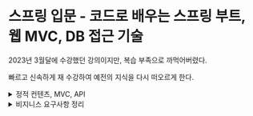 # 스프링 입문 - 코드로 배우는 스프링 부트, 웹 MVC, DB 접근 기술

2023년 3월달에 수강했던 강의이지만, 복습 부족으로 까먹어버렸다.

빠르고 신속하게 재 수강하여 예전의 지식을 다시 떠오르게 한다.


<details>
<summary>정적 컨텐츠, MVC, API</summary>

## 정적 컨텐츠 
server에서 하는 일 없이 파일 자체를 웹 브라우저에 전달한다.

원하는 파일을 __resources/static__ 아래에 넣으면 **정적 컨텐츠**로 인식한다.

* 동작 과정
  1. hello-static Controller가 있는지 검사한다.
  2. 해당 Controller가 없으면 static에서 정적 컨텐츠(hello-static)이 있는지 검사한다.
  3. 해당 html(hello-static.html)을 웹 브라우저에 전달한다.

## MVC와 템플릿 엔진
server에서 html을 변형 후(템플릿 엔진) 전달

사용자가 입력을 담당하는 View를 통해 요청을 보내면, 해당 요청을 Controller가 받고,
Contorller는 Moedl을 통해 데이터를 가져와, 해당 Model이 가진 데이터를 기반으로 출력을 담당하는(사용자에게 보여지는) View에서 제어해 사용자에게 전달한다.

### 1. Model
어플리케이션이 무엇을 할 것인지 정의한다.

내부 비지니스 로직을 처리하기 위한 역할, DB와 연동해 사용자가 입력한 데이터나 출력할 데이터를 다룬다.

### 2. View 
사용자에게 입력 받고 출력될 화면을 보여준다.

### 3. Controller
Model과 VIew 사이에 있는 컴포넌트이다.

Model이 데이터를 어떻게 처리할 지 알려주는 역할, 처리 결과를 가지고 화면을 생성하도록 View에 전달.

* __localhost:8080/hello-mvc를 하면 오류가 나는 이유__
파라미터로 넘어온 값이 없기 때문 ?name=value 를 추가해 파라미터값을 넘겨주자.


## API
정적 컨텐츠, MVC는 html을 웹브라우저에 전달

하지만 __API는 값 자체를 전달__ 한다.

1. __그 값이 문자일 경우__
    * ResponseBody에서 문자를 Http Body태그에 직접 반환
    * 위 역할을 HttpMessageConverter에서 StringConverter가 도와줌
2. __그 값이 객체일 경우__
    * Http의 Body태그에 객체를 JSON 방식으로 변환해 직접 반환
    * 위 역할을 HttpMessageConverter에서 JsonConverter가 수행

</details>


<details>
<summary>비지니스 요구사항 정리</summary>

## 일반적인 웹 어플리케이션 구조
![img_1.png](img_1.png)
컨트롤러: 웹 MVC의 컨트롤러 역할

서비스: 핵심 비지니스 로직 구현

리포지토리: 데이터베이스에 접근, 도메인 객체를 DB에 저장하고 관리

도메인: 비지니스 도메인 객체, ex)회원, 주문, 쿠폰


##클래스 의존관계
![img_2.png](img_2.png)


</details>